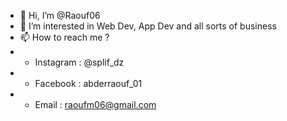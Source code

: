 - 👋 Hi, I’m @Raouf06
- 👀 I’m interested in Web Dev, App Dev and all sorts of business
- 📫 How to reach me ?
- - Instagram : @splif_dz
- - Facebook : abderraouf_01
- - Email : raoufm06@gmail.com

<!---
Raouf06/Raouf06 is a ✨ special ✨ repository because its `README.md` (this file) appears on your GitHub profile.
You can click the Preview link to take a look at your changes.
- 🌱 I’m currently learning 
- 💞️ I’m looking to collaborate on ...
--->
